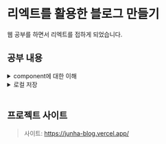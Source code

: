 # 리엑트를 활용한 블로그 만들기

웹 공부를 하면서 리엑트를 접하게 되었습니다. 

## 공부 내용
<details>
<summary>component에 대한 이해</summary>
<div markdown="1">

- 웹사이트를 만들 때 재사용 되는 코드를 컴포넌트화 하여 재사용성을 높였다.

</div>
</details>

<details>
<summary>로컬 저장</summary></summary>
<div markdown="1">

 - 웹 스토리지를 이용해서 썼던 블로그를 재부팅 하더라도 내용이 유지되게 하였다. 
  
</div>
</details> 
</br>

## 프로젝트 사이트
>사이트: https://junha-blog.vercel.app/

